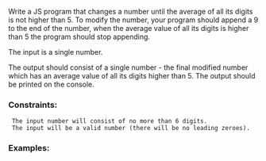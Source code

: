 Write a JS program that changes a number until the average of all its digits is not higher than 5. To modify the number, your program should append a 9 to the end of the number, when the average value of all its digits is higher than 5 the program should stop appending. 

The input is a single number.

The output should consist of a single number - the final modified number which has an average value of all its digits higher than 5. The output should be printed on the console.

### Constraints:

     The input number will consist of no more than 6 digits.
     The input will be a valid number (there will be no leading zeroes).

### Examples:

